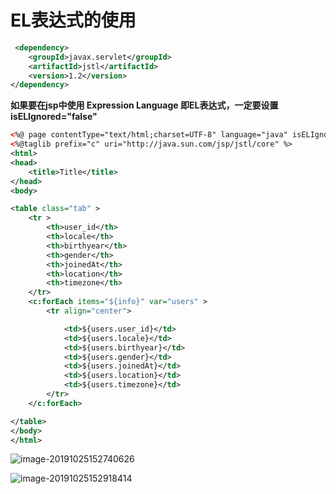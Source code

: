

# EL表达式的使用



```xml
 <dependency>
    <groupId>javax.servlet</groupId>
    <artifactId>jstl</artifactId>
    <version>1.2</version>
</dependency>
```

**如果要在jsp中使用 Expression Language   即EL表达式，一定要设置 isELIgnored="false"**

```xml
<%@ page contentType="text/html;charset=UTF-8" language="java" isELIgnored="false" %>
<%@taglib prefix="c" uri="http://java.sun.com/jsp/jstl/core" %>
<html>
<head>
    <title>Title</title>
</head>
<body>

<table class="tab" >
    <tr >
        <th>user_id</th>
        <th>locale</th>
        <th>birthyear</th>
        <th>gender</th>
        <th>joinedAt</th>
        <th>location</th>
        <th>timezone</th>
    </tr>
    <c:forEach items="${info}" var="users" >
        <tr align="center">

            <td>${users.user_id}</td>
            <td>${users.locale}</td>
            <td>${users.birthyear}</td>
            <td>${users.gender}</td>
            <td>${users.joinedAt}</td>
            <td>${users.location}</td>
            <td>${users.timezone}</td>
        </tr>
    </c:forEach>

</table>
</body>
</html>
```

![image-20191025152740626](D:\笔记\ELerror.png)

![image-20191025152918414](D:\笔记\Elcorrect.png)